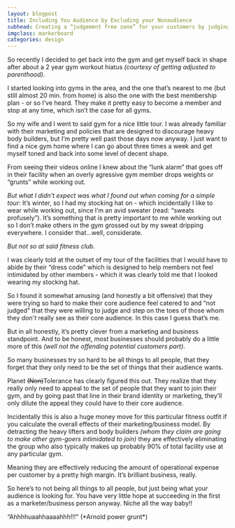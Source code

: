 ```yaml
---
layout: blogpost
title: Including You Audience by Excluding your Nonaudience
subhead: Creating a “judgement free zone” for your customers by judging your non-customers.
imgclass: markerboard
categories: design
---
```


<p>So recently I decided to get back into the gym and get myself back in shape after about a 2 year gym workout hiatus <em>(courtesy of getting adjusted to parenthood)</em>.</p>

<p>I started looking into gyms in the area, and the one that’s nearest to me (but still almost 20 min. from home) is also the one with the best membership plan - or so I’ve heard. They make it pretty easy to become a member and stop at any time, which isn’t the case for all gyms.</p>

<p>So my wife and I went to said gym for a nice little tour. I was already familiar with their marketing and policies that are designed to discourage heavy body builders, but I’m pretty well past those days now anyway. I just want to find a nice gym home where I can go about three times a week and get myself toned and back into some level of decent shape.</p>

<p>From seeing their videos online I knew about the “lunk alarm” that goes off in their facility when an overly agressive gym member drops weights or “grunts” while working out.</p>

<p><em>But what I didn’t expect was what I found out when coming for a simple tour:</em> It’s winter, so I had my stocking hat on - which incidentally I like to wear while working out, since I’m an avid sweater (read: “sweats profusely”). It’s something that is pretty important to me while working out so I don’t make others in the gym grossed out by my sweat dripping everywhere. I consider that…well, considerate.</p>

<p><em>But not so at said fitness club.</em></p>

<p>I was clearly told at the outset of my tour of the facilities that I would have to abide by their “dress code” which is designed to help members not feel intimidated by other members - which it was clearly told me that I looked wearing my stocking hat.</p>

<p>So I found it somewhat amusing (and honestly a bit offensive) that they were trying so hard to make their core audience feel catered to and “not judged” that they were willing to judge and step on the toes of those whom they <em>don’t</em> really see as their core audience. In this case I guess that’s me.</p>

<p>But in all honestly, it’s pretty clever from a marketing and business standpoint. And to be honest, most businesses should probably do a little more of this <em>(well not the offending potential customers part)</em>.</p>

<p>So many businesses try so hard to be all things to all people, that they forget that they only need to be the set of things that their audience wants.</p>

<p>Planet <del>(Non)</del>Tolerance has clearly figured this out. They realize that they really only need to appeal to the set of people that they want to join their gym, and by going past that line in their brand identity or marketing, they’ll only dilute the appeal they could have to their core audience.</p>

<p>Incidentally this is also a huge money move for this particular fitness outfit if you calculate the overall effects of their marketing/business model. By detracting the heavy lifters and body builders <em>(whom they claim are going to make other gym-goers intimidated to join)</em> they are effectively eliminating the group who also typically makes up probably 90% of total facility use at any particular gym.</p>

<p>Meaning they are effectively reducing the amount of operational expense per customer by a pretty high margin. It’s brilliant business, really.</p>

<p>So here’s to not being all things to all people, but just being what your audience is looking for. You have very little hope at succeeding in the first as a marketer/business person anyway. Niche all the way baby!!</p>

<p class="disclaimer">“Ahhhhuaahhaaaahhh!!!" (*Arnold power grunt*)</p>